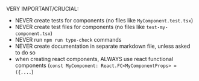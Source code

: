 VERY IMPORTANT/CRUCIAL:
- NEVER create tests for components (no files like `MyComponent.test.tsx`)
- NEVER create test files for components (no files like `test-my-component.tsx`)
- NEVER run `npm run type-check` commands
- NEVER create documentation in separate markdown file, unless asked to do so
- when creating react components, ALWAYS use react functional components (`const MyComponent: React.FC<MyComponentProps> = ({....`)